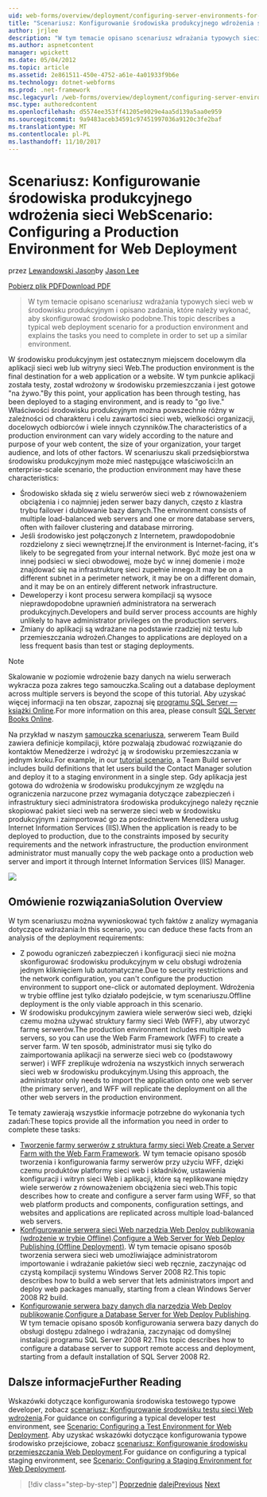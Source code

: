 ```yaml
---
uid: web-forms/overview/deployment/configuring-server-environments-for-web-deployment/scenario-configuring-a-production-environment-for-web-deployment
title: "Scenariusz: Konfigurowanie środowiska produkcyjnego wdrożenia sieci Web | Dokumentacja firmy Microsoft"
author: jrjlee
description: "W tym temacie opisano scenariusz wdrażania typowych sieci web w środowisku produkcyjnym i opisano zadania, które należy wykonać, aby skonfigurować podobne..."
ms.author: aspnetcontent
manager: wpickett
ms.date: 05/04/2012
ms.topic: article
ms.assetid: 2e861511-450e-4752-a61e-4a01933f9b6e
ms.technology: dotnet-webforms
ms.prod: .net-framework
msc.legacyurl: /web-forms/overview/deployment/configuring-server-environments-for-web-deployment/scenario-configuring-a-production-environment-for-web-deployment
msc.type: authoredcontent
ms.openlocfilehash: d5574ee353ff41205e9029e4aa5d139a5aa0e959
ms.sourcegitcommit: 9a9483aceb34591c97451997036a9120c3fe2baf
ms.translationtype: MT
ms.contentlocale: pl-PL
ms.lasthandoff: 11/10/2017
---
```

<a name="scenario-configuring-a-production-environment-for-web-deployment"></a><span data-ttu-id="07dfe-103">Scenariusz: Konfigurowanie środowiska produkcyjnego wdrożenia sieci Web</span><span class="sxs-lookup"><span data-stu-id="07dfe-103">Scenario: Configuring a Production Environment for Web Deployment</span></span>
====================
<span data-ttu-id="07dfe-104">przez [Lewandowski Jason](https://github.com/jrjlee)</span><span class="sxs-lookup"><span data-stu-id="07dfe-104">by [Jason Lee](https://github.com/jrjlee)</span></span>

[<span data-ttu-id="07dfe-105">Pobierz plik PDF</span><span class="sxs-lookup"><span data-stu-id="07dfe-105">Download PDF</span></span>](https://msdnshared.blob.core.windows.net/media/MSDNBlogsFS/prod.evol.blogs.msdn.com/CommunityServer.Blogs.Components.WeblogFiles/00/00/00/63/56/8130.DeployingWebAppsInEnterpriseScenarios.pdf)

> <span data-ttu-id="07dfe-106">W tym temacie opisano scenariusz wdrażania typowych sieci web w środowisku produkcyjnym i opisano zadania, które należy wykonać, aby skonfigurować środowisko podobne.</span><span class="sxs-lookup"><span data-stu-id="07dfe-106">This topic describes a typical web deployment scenario for a production environment and explains the tasks you need to complete in order to set up a similar environment.</span></span>


<span data-ttu-id="07dfe-107">W środowisku produkcyjnym jest ostatecznym miejscem docelowym dla aplikacji sieci web lub witryny sieci Web.</span><span class="sxs-lookup"><span data-stu-id="07dfe-107">The production environment is the final destination for a web application or a website.</span></span> <span data-ttu-id="07dfe-108">W tym punkcie aplikacji została testy, został wdrożony w środowisku przemieszczania i jest gotowe "na żywo."</span><span class="sxs-lookup"><span data-stu-id="07dfe-108">By this point, your application has been through testing, has been deployed to a staging environment, and is ready to "go live."</span></span> <span data-ttu-id="07dfe-109">Właściwości środowisku produkcyjnym można powszechnie różny w zależności od charakteru i celu zawartości sieci web, wielkości organizacji, docelowych odbiorców i wiele innych czynników.</span><span class="sxs-lookup"><span data-stu-id="07dfe-109">The characteristics of a production environment can vary widely according to the nature and purpose of your web content, the size of your organization, your target audience, and lots of other factors.</span></span> <span data-ttu-id="07dfe-110">W scenariuszu skali przedsiębiorstwa środowisku produkcyjnym może mieć następujące właściwości:</span><span class="sxs-lookup"><span data-stu-id="07dfe-110">In an enterprise-scale scenario, the production environment may have these characteristics:</span></span>

- <span data-ttu-id="07dfe-111">Środowisko składa się z wielu serwerów sieci web z równoważeniem obciążenia i co najmniej jeden serwer bazy danych, często z klastra trybu failover i dublowanie bazy danych.</span><span class="sxs-lookup"><span data-stu-id="07dfe-111">The environment consists of multiple load-balanced web servers and one or more database servers, often with failover clustering and database mirroring.</span></span>
- <span data-ttu-id="07dfe-112">Jeśli środowisko jest połączonych z Internetem, prawdopodobnie rozdzielony z sieci wewnętrznej.</span><span class="sxs-lookup"><span data-stu-id="07dfe-112">If the environment is Internet-facing, it's likely to be segregated from your internal network.</span></span> <span data-ttu-id="07dfe-113">Być może jest ona w innej podsieci w sieci obwodowej, może być w innej domenie i może znajdować się na infrastrukturę sieci zupełnie innego.</span><span class="sxs-lookup"><span data-stu-id="07dfe-113">It may be on a different subnet in a perimeter network, it may be on a different domain, and it may be on an entirely different network infrastructure.</span></span>
- <span data-ttu-id="07dfe-114">Deweloperzy i kont procesu serwera kompilacji są wysoce nieprawdopodobne uprawnień administratora na serwerach produkcyjnych.</span><span class="sxs-lookup"><span data-stu-id="07dfe-114">Developers and build server process accounts are highly unlikely to have administrator privileges on the production servers.</span></span>
- <span data-ttu-id="07dfe-115">Zmiany do aplikacji są wdrażane na podstawie rzadziej niż testu lub przemieszczania wdrożeń.</span><span class="sxs-lookup"><span data-stu-id="07dfe-115">Changes to applications are deployed on a less frequent basis than test or staging deployments.</span></span>

> [!NOTE]
> <span data-ttu-id="07dfe-116">Skalowanie w poziomie wdrożenie bazy danych na wielu serwerach wykracza poza zakres tego samouczka.</span><span class="sxs-lookup"><span data-stu-id="07dfe-116">Scaling out a database deployment across multiple servers is beyond the scope of this tutorial.</span></span> <span data-ttu-id="07dfe-117">Aby uzyskać więcej informacji na ten obszar, zapoznaj się [programu SQL Server — książki Online](https://technet.microsoft.com/en-us/library/ms130214.aspx).</span><span class="sxs-lookup"><span data-stu-id="07dfe-117">For more information on this area, please consult [SQL Server Books Online](https://technet.microsoft.com/en-us/library/ms130214.aspx).</span></span>


<span data-ttu-id="07dfe-118">Na przykład w naszym [samouczka scenariusza](../deploying-web-applications-in-enterprise-scenarios/enterprise-web-deployment-scenario-overview.md), serwerem Team Build zawiera definicje kompilacji, które pozwalają zbudować rozwiązanie do kontaktów Menedżerze i wdrożyć ją w środowisku przemieszczania w jednym kroku.</span><span class="sxs-lookup"><span data-stu-id="07dfe-118">For example, in our [tutorial scenario](../deploying-web-applications-in-enterprise-scenarios/enterprise-web-deployment-scenario-overview.md), a Team Build server includes build definitions that let users build the Contact Manager solution and deploy it to a staging environment in a single step.</span></span> <span data-ttu-id="07dfe-119">Gdy aplikacja jest gotowa do wdrożenia w środowisku produkcyjnym ze względu na ograniczenia narzucone przez wymagania dotyczące zabezpieczeń i infrastruktury sieci administratora środowiska produkcyjnego należy ręcznie skopiować pakiet sieci web na serwerze sieci web w środowisku produkcyjnym i zaimportować go za pośrednictwem Menedżera usług Internet Information Services (IIS).</span><span class="sxs-lookup"><span data-stu-id="07dfe-119">When the application is ready to be deployed to production, due to the constraints imposed by security requirements and the network infrastructure, the production environment administrator must manually copy the web package onto a production web server and import it through Internet Information Services (IIS) Manager.</span></span>

![](scenario-configuring-a-production-environment-for-web-deployment/_static/image1.png)

## <a name="solution-overview"></a><span data-ttu-id="07dfe-120">Omówienie rozwiązania</span><span class="sxs-lookup"><span data-stu-id="07dfe-120">Solution Overview</span></span>

<span data-ttu-id="07dfe-121">W tym scenariuszu można wywnioskować tych faktów z analizy wymagania dotyczące wdrażania:</span><span class="sxs-lookup"><span data-stu-id="07dfe-121">In this scenario, you can deduce these facts from an analysis of the deployment requirements:</span></span>

- <span data-ttu-id="07dfe-122">Z powodu ograniczeń zabezpieczeń i konfiguracji sieci nie można skonfigurować środowisku produkcyjnym w celu obsługi wdrożenia jednym kliknięciem lub automatyczne.</span><span class="sxs-lookup"><span data-stu-id="07dfe-122">Due to security restrictions and the network configuration, you can't configure the production environment to support one-click or automated deployment.</span></span> <span data-ttu-id="07dfe-123">Wdrożenia w trybie offline jest tylko działało podejście, w tym scenariuszu.</span><span class="sxs-lookup"><span data-stu-id="07dfe-123">Offline deployment is the only viable approach in this scenario.</span></span>
- <span data-ttu-id="07dfe-124">W środowisku produkcyjnym zawiera wiele serwerów sieci web, dzięki czemu można używać struktury farmy sieci Web (WFF), aby utworzyć farmę serwerów.</span><span class="sxs-lookup"><span data-stu-id="07dfe-124">The production environment includes multiple web servers, so you can use the Web Farm Framework (WFF) to create a server farm.</span></span> <span data-ttu-id="07dfe-125">W ten sposób, administrator musi się tylko do zaimportowania aplikacji na serwerze sieci web co (podstawowy serwer) i WFF zreplikuje wdrożenia na wszystkich innych serwerach sieci web w środowisku produkcyjnym.</span><span class="sxs-lookup"><span data-stu-id="07dfe-125">Using this approach, the administrator only needs to import the application onto one web server (the primary server), and WFF will replicate the deployment on all the other web servers in the production environment.</span></span>

<span data-ttu-id="07dfe-126">Te tematy zawierają wszystkie informacje potrzebne do wykonania tych zadań:</span><span class="sxs-lookup"><span data-stu-id="07dfe-126">These topics provide all the information you need in order to complete these tasks:</span></span>

- <span data-ttu-id="07dfe-127">[Tworzenie farmy serwerów z struktura farmy sieci Web](configuring-a-database-server-for-web-deploy-publishing.md).</span><span class="sxs-lookup"><span data-stu-id="07dfe-127">[Create a Server Farm with the Web Farm Framework](configuring-a-database-server-for-web-deploy-publishing.md).</span></span> <span data-ttu-id="07dfe-128">W tym temacie opisano sposób tworzenia i konfigurowania farmy serwerów przy użyciu WFF, dzięki czemu produktów platformy sieci web i składników, ustawienia konfiguracji i witryn sieci Web i aplikacji, które są replikowane między wiele serwerów z równoważeniem obciążenia sieci web.</span><span class="sxs-lookup"><span data-stu-id="07dfe-128">This topic describes how to create and configure a server farm using WFF, so that web platform products and components, configuration settings, and websites and applications are replicated across multiple load-balanced web servers.</span></span>
- <span data-ttu-id="07dfe-129">[Konfigurowanie serwera sieci Web narzędzia Web Deploy publikowania (wdrożenie w trybie Offline)](configuring-a-web-server-for-web-deploy-publishing-offline-deployment.md).</span><span class="sxs-lookup"><span data-stu-id="07dfe-129">[Configure a Web Server for Web Deploy Publishing (Offline Deployment)](configuring-a-web-server-for-web-deploy-publishing-offline-deployment.md).</span></span> <span data-ttu-id="07dfe-130">W tym temacie opisano sposób tworzenia serwera sieci web umożliwiające administratorom importowanie i wdrażanie pakietów sieci web ręcznie, zaczynając od czystą kompilacji systemu Windows Server 2008 R2.</span><span class="sxs-lookup"><span data-stu-id="07dfe-130">This topic describes how to build a web server that lets administrators import and deploy web packages manually, starting from a clean Windows Server 2008 R2 build.</span></span>
- <span data-ttu-id="07dfe-131">[Konfigurowanie serwera bazy danych dla narzędzia Web Deploy publikowanie](configuring-a-database-server-for-web-deploy-publishing.md).</span><span class="sxs-lookup"><span data-stu-id="07dfe-131">[Configure a Database Server for Web Deploy Publishing](configuring-a-database-server-for-web-deploy-publishing.md).</span></span> <span data-ttu-id="07dfe-132">W tym temacie opisano sposób konfigurowania serwera bazy danych do obsługi dostępu zdalnego i wdrażania, zaczynając od domyślnej instalacji programu SQL Server 2008 R2.</span><span class="sxs-lookup"><span data-stu-id="07dfe-132">This topic describes how to configure a database server to support remote access and deployment, starting from a default installation of SQL Server 2008 R2.</span></span>

## <a name="further-reading"></a><span data-ttu-id="07dfe-133">Dalsze informacje</span><span class="sxs-lookup"><span data-stu-id="07dfe-133">Further Reading</span></span>

<span data-ttu-id="07dfe-134">Wskazówki dotyczące konfigurowania środowiska testowego typowe developer, zobacz [scenariusz: Konfigurowanie środowisku testu sieci Web wdrożenia](scenario-configuring-a-test-environment-for-web-deployment.md).</span><span class="sxs-lookup"><span data-stu-id="07dfe-134">For guidance on configuring a typical developer test environment, see [Scenario: Configuring a Test Environment for Web Deployment](scenario-configuring-a-test-environment-for-web-deployment.md).</span></span> <span data-ttu-id="07dfe-135">Aby uzyskać wskazówki dotyczące konfigurowania typowe środowisko przejściowe, zobacz [scenariusz: Konfigurowanie środowisku przemieszczania Web Deployment](scenario-configuring-a-staging-environment-for-web-deployment.md).</span><span class="sxs-lookup"><span data-stu-id="07dfe-135">For guidance on configuring a typical staging environment, see [Scenario: Configuring a Staging Environment for Web Deployment](scenario-configuring-a-staging-environment-for-web-deployment.md).</span></span>

>[!div class="step-by-step"]
<span data-ttu-id="07dfe-136">[Poprzednie](scenario-configuring-a-staging-environment-for-web-deployment.md)
[dalej](configuring-a-web-server-for-web-deploy-publishing-remote-agent.md)</span><span class="sxs-lookup"><span data-stu-id="07dfe-136">[Previous](scenario-configuring-a-staging-environment-for-web-deployment.md)
[Next](configuring-a-web-server-for-web-deploy-publishing-remote-agent.md)</span></span>
